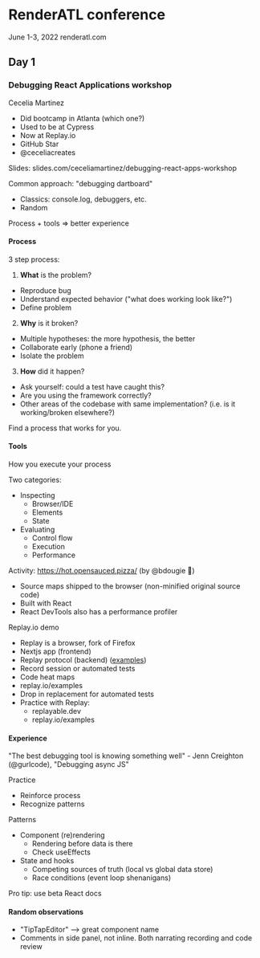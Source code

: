 # RenderATL conference

June 1-3, 2022
renderatl.com

## Day 1

### Debugging React Applications workshop

Cecelia Martinez  
- Did bootcamp in Atlanta (which one?)
- Used to be at Cypress
- Now at Replay.io
- GitHub Star
- @ceceliacreates

Slides: slides.com/ceceliamartinez/debugging-react-apps-workshop

Common approach: "debugging dartboard"  
- Classics: console.log, debuggers, etc.
- Random

Process + tools => better experience

#### Process

3 step process:

1. **What** is the problem?
  - Reproduce bug
  - Understand expected behavior ("what does working look like?")
  - Define problem 
2. **Why** is it broken?
  - Multiple hypotheses: the more hypothesis, the better
  - Collaborate early (phone a friend)
  - Isolate the problem
3. **How** did it happen?
  - Ask yourself: could a test have caught this?
  - Are you using the framework correctly?
  - Other areas of the codebase with same implementation? (i.e. is it working/broken elsewhere?)

Find a process that works for you.

#### Tools

How you execute your process

Two categories:

- Inspecting
  - Browser/IDE
  - Elements
  - State
- Evaluating
  - Control flow
  - Execution
  - Performance

Activity: https://hot.opensauced.pizza/ (by @bdougie 🎉)

- Source maps shipped to the browser (non-minified original source code)
- Built with React
- React DevTools also has a performance profiler

Replay.io demo  
- Replay is a browser, fork of Firefox
- Nextjs app (frontend)
- Replay protocol (backend) ([examples](https://github.com/replayio/protocol-examples))
- Record session or automated tests
- Code heat maps
- replay.io/examples
- Drop in replacement for automated tests
- Practice with Replay:
  - replayable.dev
  - replay.io/examples

#### Experience

"The best debugging tool is knowing something well" - Jenn Creighton (@gurlcode), "Debugging async JS"

Practice  
- Reinforce process
- Recognize patterns

Patterns  
- Component (re)rendering
  - Rendering before data is there
  - Check useEffects
- State and hooks
  - Competing sources of truth (local vs global data store)
  - Race conditions (event loop shenanigans)

Pro tip: use beta React docs

#### Random observations

- "TipTapEditor" --> great component name
- Comments in side panel, not inline. Both narrating recording and code review
